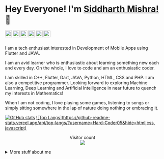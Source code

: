 # Hey Everyone! I'm [Siddharth Mishra!](https://hard-coder05.github.io/) 👋
<a href="https://twitter.com/im_siddhart">
  <img align="left" alt="Siddharth's Twitter" width="22px" src="https://cdn.jsdelivr.net/npm/simple-icons@v3/icons/twitter.svg" />
</a>
<a href="https://linkedin.com/in/smishra1605">
  <img align="left" alt="Siddharth's Linkdein" width="22px" src="https://cdn.jsdelivr.net/npm/simple-icons@v3/icons/linkedin.svg" />
</a>
<a href="https://github.com/Hard-Coder05">
  <img align="left" alt="Siddharth's Github" width="22px" src="https://cdn.jsdelivr.net/npm/simple-icons@v3/icons/github.svg" />
</a>
<a href="https://instagram.com/_im_siddharth/">
  <img align="left" alt="Siddharth's Instagram" width="22px" src="https://cdn.jsdelivr.net/npm/simple-icons@v3/icons/instagram.svg" />
</a>
<a href="https://www.facebook.com/profile.php?id=100035680522536">
  <img align="left" alt="Siddharth's Facebook" width="22px" src="https://cdn.jsdelivr.net/npm/simple-icons@v3/icons/facebook.svg" />
</a>
<a href="https://www.youtube.com/channel/UCA5u7UsgPS-aJqOjQoQPjPQ">
  <img align="left" alt="Siddharth's Youtube" width="22px" src="https://cdn.jsdelivr.net/npm/simple-icons@v3/icons/youtube.svg" />
</a>
<br/>
<br/>

I am a tech enthusiast interested in Development of Mobile Apps using Flutter and JAVA.

I am an avid learner who is enthusiastic about learning something new each and every day. On the whole, I love to code and am an enthusiastic coder.

I am skilled in C++, Flutter, Dart, JAVA, Python, HTML, CSS and PHP. I am also a competitive programmer. Looking forward to exploring Machine Learning, Deep Learning and Artificial Intelligence in near future to quench my interests in Mathematics!

When I am not coding, I love playing some games, listening to songs or simply sitting somewhere in the lap of nature doing nothing or embracing it.

[![GitHub stats](https://github-readme-stats.vercel.app/api?username=Hard-Coder05&count_private=true&show_icons=true&hide=stars&theme=radical&&include_all_commits=true)](https://github.com/Hard-Coder05/github-readme-stats-1)    [![Top Langs](https://github-readme-stats.vercel.app/api/top-langs/?username=Hard-Coder05&hide=html,css, javascript)](https://github.com/Hard-Coder05/github-readme-stats-1)

<p align="center"> 
  Visitor count<br>
  <img src="https://profile-counter.glitch.me/Hard-Coder05/count.svg" />
</p>

<details>
<summary>
  More stuff about me
</summary>
  
  ## My skills 📜
- Flutter
- Dart
- JAVA
- Android Mobile Application Development

</details>  
<!--
**Hard-Coder05/Hard-Coder05** is a ✨ _special_ ✨ repository because its `README.md` (this file) appears on your GitHub profile.

Here are some ideas to get you started:

- 🔭 I’m currently working on ...
- 🌱 I’m currently learning ...
- 👯 I’m looking to collaborate on ...
- 🤔 I’m looking for help with ...
- 💬 Ask me about ...
- 📫 How to reach me: ...
- 😄 Pronouns: ...
- ⚡ Fun fact: ...
-->
